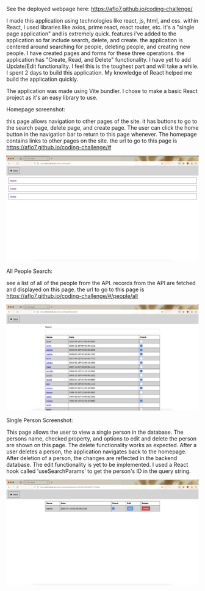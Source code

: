 See the deployed webpage here: https://aflo7.github.io/coding-challenge/

I made this application using technologies like react, js, html, and css. within React, i used libraries like axios, prime react, react router, etc. it's a "single page application" and is extremely quick. features i've added to the application so far include search, delete, and create. the application is centered around searching for people, deleting people, and creating new people. I have created pages and forms for these three operations. the application has "Create, Read, and Delete" functionality. I have yet to add Update/Edit functionality. I feel this is the toughest part and will take a while. I spent 2 days to build this application. My knowledge of React helped me build the application quickly.

The application was made using Vite bundler. I chose to make a basic React project as it's an easy library to use.

Homepage screenshot: 

this page allows navigation to other pages of the site. it has buttons to go to the search page, delete page, and create page. The user can click the home button in the navigation bar to return to this page whenever. The homepage contains links to other pages on the site. the url to go to this page is https://aflo7.github.io/coding-challenge/#

![home](./images/home.png)

All People Search: 

see a list of all of the people from the API. records from the API are fetched and displayed on this page. the url to go to this page is https://aflo7.github.io/coding-challenge/#/people/all

![all](./images/all.png)

Single Person Screenshot: 

This page allows the user to view a single person in the database. The persons name, checked property, and options to edit and delete the person are shown on this page. The delete functionality works as expected. After a user deletes a person, the application navigates back to the homepage. After deletion of a person, the changes are reflected in the backend database. The edit functionality is yet to be implemented. I used a React hook called 'useSearchParams' to get the person's ID in the query string.

![single](./images/single.png)